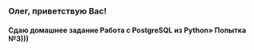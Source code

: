 ﻿### Олег, приветствую Вас!
#### Cдаю домашнее задание Работа с PostgreSQL из Python» Попытка №3)))
